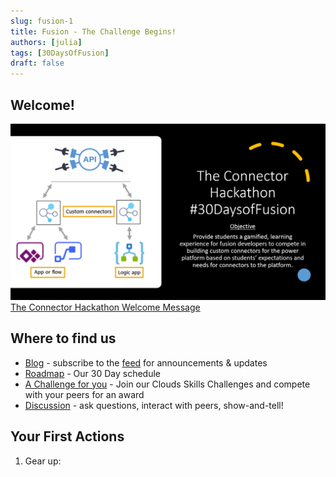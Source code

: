 ```yaml
---
slug: fusion-1
title: Fusion - The Challenge Begins!
authors: [julia]
tags: [30DaysOfFusion]
draft: false
---
```



<head>
  <meta name="twitter:url" content="https://microsoft.github.io/30DaysOf/blog/welcome-to-30DaysofFusion" />
  <meta name="twitter:title" content="30DaysOfFusion Kick-Off" />
  <meta name="twitter:description" content="Join us for #30DaysOfLearning initiatives that take you from fundamental concepts to functional code to cloud deployment!" />
  <meta name="twitter:image" content="https://microsoft.github.io/30DaysOf/img/logo.svg" />
  <meta name="twitter:card" content="summary_large_image" />
  <meta name="twitter:creator" content="@nitya" />
  <meta name="twitter:site" content="@AzureAdvocates" /> 
  <link rel="canonical" href="soft.com/t5/educator-developer-blog/onboarding-guide-for-30days-of-learning-participants/ba-p/3485136" />
</head>

## Welcome! 

![Connector Hack Description](./img/ConnectorHack.png)
[The Connector Hackathon Welcome Message](https://aka.ms/TheConnectorHackathon)

## Where to find us

 * [Blog](/blog) - subscribe to the [feed](/blog/rss.xml) for announcements & updates
 * [Roadmap](/docs/roadmaps/fusion) - Our 30 Day schedule
 * [A Challenge for you](https://aka.ms/ConnectorSkillsChallenge) - Join our Clouds Skills Challenges and compete with your peers for an award
 * [Discussion](https://github.com/microsoft/30daysof/discussions/16) - ask questions, interact with peers, show-and-tell!


## Your First Actions
1. Gear up: 